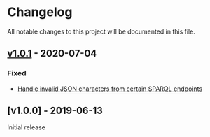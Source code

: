 # Changelog
All notable changes to this project will be documented in this file.

<a name="v1.0.1"></a>
## [v1.0.1](https://github.com/rubensworks/graphql-ld-sparqlendpoint.js/compare/v1.0.0...v1.0.1) - 2020-07-04

### Fixed
* [Handle invalid JSON characters from certain SPARQL endpoints](https://github.com/rubensworks/graphql-ld-sparqlendpoint.js/commit/3be3f4f2ca2a79182adbb78ef85b69abee436b5e)

<a name="v1.0.0"></a>
## [v1.0.0] - 2019-06-13

Initial release
